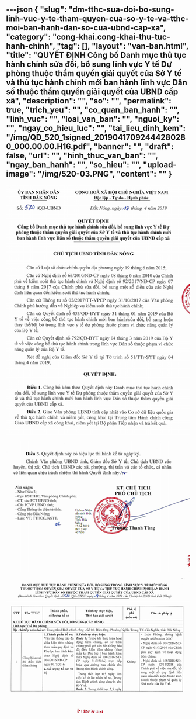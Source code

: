 ---json
{
    "slug": "dm-tthc-sua-doi-bo-sung-linh-vuc-y-te-tham-quyen-cua-so-y-te-va-tthc-moi-ban-hanh-dan-so-cua-ubnd-cap-xa",
    "category": "cong-khai.cong-khai-thu-tuc-hanh-chinh",
    "tag": [],
    "layout": "van-ban.html",
    "title": "QUYẾT ĐỊNH Công bố Danh mục thủ tục hành chính sửa đổi, bổ sung lĩnh vực Y tế Dự phòng thuộc thẩm quyền giải quyết của Sở Y tế và thủ tục hành chính mới ban hành lĩnh vực Dân số thuộc thẩm quyền giải quyết của UBND cấp xã",
    "description": "",
    "so": "",
    "permalink": true,
    "trich_yeu": "",
    "co_quan_ban_hanh": "",
    "linh_vuc": "",
    "loai_van_ban": "",
    "nguoi_ky": "",
    "ngay_co_hieu_luc": "",
    "tai_lieu_dinh_kem": "/img/QD_520_1signed_20190417092444280280_000.00.00.H16.pdf",
    "banner": "",
    "draft": false,
    "url": "",
    "hinh_thuc_van_ban": "",
    "ngay_ban_hanh": "",
    "so_hieu": "",
    "upload-image": "/img/520-03.PNG",
    "__content__": ""
}
---
<p><img alt="" src="/img/520-01.PNG" /></p>

<p><img alt="" src="/img/520-02.PNG" /></p>

<p><img alt="" src="/img/520-03.PNG" /></p>
